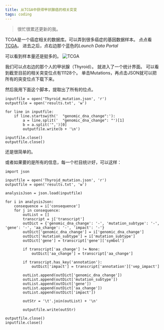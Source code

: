 ```yaml
---
title: 从TCGA中获得甲状腺癌的相关突变
tags: coding
---
```

>很忙很累还更新的我。

TCGA是一个癌症相关的数据库。可以弄到很多癌症的基因数据样本。
点点看[TCGA](https://cancergenome.nih.gov/)。
进去之后，点右边那个蓝色的*Launch Data Portal*

可以看到样本量还是挺多的。
![TCGA](https://raw.githubusercontent.com/pzweuj/pzweuj.github.io/master/downloads/images/TCGA.PNG)

我们可以点右边的那个人的甲状腺（Thyroid）。
就进入了一个统计界面。
可以看到截至目前的相关突变位点有11128个。
单击Mutations，再点击JSON就可以把所有的突变位点下载下来。

然后我用下面这个脚本，提取出了所有的位点。

```{python}
inputfile = open('Thyroid_mutation.json', 'r')
outputfile = open('results.txt', 'w')

for line in inputfile:
	if line.startswith('  "genomic_dna_change":'):
		a = line.split('  "genomic_dna_change": "')[1]
		b = a.split('",')[0]
		outputfile.write(b + '\n')

inputfile.close()
outputfile.close()
```
还是很简单的。

或者如果要的是所有的信息，每一个栏目统计好，可以这样：
```{python}
import json

inputfile = open('Thyroid_mutation.json', 'r')
outputfile = open('results.txt', 'w')

analysisJson = json.load(inputfile)

for i in analysisJson:
    consequence = i['consequence']
    for j in consequence:
        outList = []
        transcript = j['transcript']
        outDict = {'genomic_dna_change': '-', 'mutation_subtype': '-', 'gene': '-', 'aa_change': '-', 'impact': '-'}
        outDict['genomic_dna_change'] = i['genomic_dna_change']
        outDict['mutation_subtype'] = i['mutation_subtype']
        outDict['gene'] = transcript['gene']['symbol']

        if transcript['aa_change'] != None:
            outDict['aa_change'] = transcript['aa_change']

        if transcript.has_key('annotation'):
            outDict['impact'] = transcript['annotation']['vep_impact']

        outList.append(outDict['genomic_dna_change'])
        outList.append(outDict['mutation_subtype'])
        outList.append(outDict['gene'])
        outList.append(outDict['aa_change'])
        outList.append(outDict['impact'])

        outStr = '\t'.join(outList) + '\n'

        outputfile.write(outStr)

outputfile.close()
inputfile.close()
```

[T_T]:#又进入了双胞胎模式。
